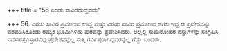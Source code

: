 +++
title = "56 ಎರಡು ಸಾವಿರದುದ್ದವದು"

+++
56. ಎರಡು ಸಾವಿರ ಪ್ರಮಾಣದ ಉದ್ದ ಮತ್ತು ಎರಡು ಸಾವಿರ ಪ್ರಮಾಣದ ಅಗಲ ಇದ್ದ ಆ ಪ್ರದೇಶವನ್ನು ವಶಪಡಿಸಿಕೊಂಡು ರಮ್ಯಕ ಭೂಮಿಗಿಳಿದು ಪುರವನ್ನು ಪ್ರವೇಶಿಸಿದರು. ಅಲ್ಲಲ್ಲಿ ಸುಮನೋಹರ ವಸ್ತುಗಳನ್ನು ಸಂಗ್ರಹಿಸಿ, ನವಸಹಸ್ರವಿಸ್ತಾರವಿದ್ದ ಪ್ರದೇಶವನ್ನೆಲ್ಲ ಸುತ್ತಿ ಗರ್ವಿಷ್ಠರಾಗಿದ್ದವರನ್ನೆಲ್ಲ ಗೆದ್ದು ಬಂದರು.